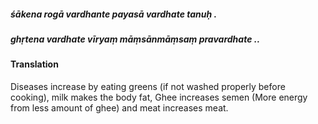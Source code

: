 ##### śākena rogā vardhante payasā vardhate tanuḥ .
##### ghṛtena vardhate vīryaṃ māṃsānmāṃsaṃ pravardhate ..

#### Translation

Diseases increase by eating greens (if not washed properly before cooking), milk makes the body fat, Ghee increases semen (More energy from less amount of ghee) and meat increases meat.